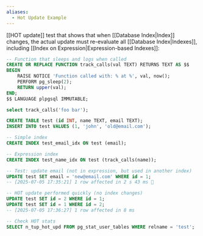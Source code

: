 ```yaml
---
aliases:
  - Hot Update Example
---
```

[[HOT update]] test that shows that when [[Database Index|Index]] changes, the actual update must re-evaluate all [[Database Index|Indexes]], including [[Index on Expression|Expression-based Indexes]]:

```sql
-- Function that sleeps and logs when called
CREATE OR REPLACE FUNCTION track_calls(val TEXT) RETURNS TEXT AS $$
BEGIN
    RAISE NOTICE 'Function called with: % at %', val, now();
    PERFORM pg_sleep(2);
    RETURN upper(val);
END;
$$ LANGUAGE plpgsql IMMUTABLE;

select track_calls('foo bar');

CREATE TABLE test (id INT, name TEXT, email TEXT);
INSERT INTO test VALUES (1, 'john', 'old@email.com');

-- Simple index
CREATE INDEX test_email_idx ON test (email);

-- Expression index
CREATE INDEX test_name_idx ON test (track_calls(name));

-- Test: update email (not in expression, but used in another index)
UPDATE test SET email = 'new@email.com' WHERE id = 1;
-- [2025-07-05 17:35:21] 1 row affected in 2 s 43 ms 🤯

-- HOT update performed quickly (no index changes)
UPDATE test SET id = 2 WHERE id = 1;
UPDATE test SET id = 1 WHERE id = 2;
-- [2025-07-05 17:36:27] 1 row affected in 8 ms

-- Check HOT stats
SELECT n_tup_hot_upd FROM pg_stat_user_tables WHERE relname = 'test';
```